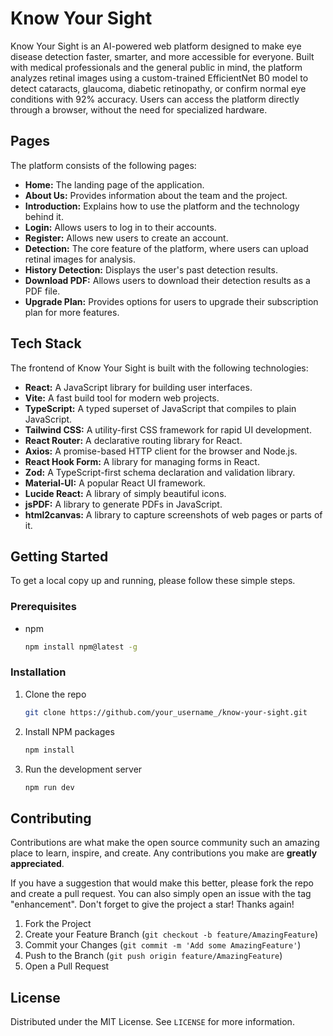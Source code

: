 # Know Your Sight

Know Your Sight is an AI-powered web platform designed to make eye disease detection faster, smarter, and more accessible for everyone. Built with medical professionals and the general public in mind, the platform analyzes retinal images using a custom-trained EfficientNet B0 model to detect cataracts, glaucoma, diabetic retinopathy, or confirm normal eye conditions with 92% accuracy. Users can access the platform directly through a browser, without the need for specialized hardware.

## Pages

The platform consists of the following pages:

- **Home:** The landing page of the application.
- **About Us:** Provides information about the team and the project.
- **Introduction:** Explains how to use the platform and the technology behind it.
- **Login:** Allows users to log in to their accounts.
- **Register:** Allows new users to create an account.
- **Detection:** The core feature of the platform, where users can upload retinal images for analysis.
- **History Detection:** Displays the user's past detection results.
- **Download PDF:** Allows users to download their detection results as a PDF file.
- **Upgrade Plan:** Provides options for users to upgrade their subscription plan for more features.

## Tech Stack

The frontend of Know Your Sight is built with the following technologies:

- **React:** A JavaScript library for building user interfaces.
- **Vite:** A fast build tool for modern web projects.
- **TypeScript:** A typed superset of JavaScript that compiles to plain JavaScript.
- **Tailwind CSS:** A utility-first CSS framework for rapid UI development.
- **React Router:** A declarative routing library for React.
- **Axios:** A promise-based HTTP client for the browser and Node.js.
- **React Hook Form:** A library for managing forms in React.
- **Zod:** A TypeScript-first schema declaration and validation library.
- **Material-UI:** A popular React UI framework.
- **Lucide React:** A library of simply beautiful icons.
- **jsPDF:** A library to generate PDFs in JavaScript.
- **html2canvas:** A library to capture screenshots of web pages or parts of it.

## Getting Started

To get a local copy up and running, please follow these simple steps.

### Prerequisites

- npm
  ```sh
  npm install npm@latest -g
  ```

### Installation

1. Clone the repo
   ```sh
   git clone https://github.com/your_username_/know-your-sight.git
   ```
2. Install NPM packages
   ```sh
   npm install
   ```
3. Run the development server
   ```sh
   npm run dev
   ```

## Contributing

Contributions are what make the open source community such an amazing place to learn, inspire, and create. Any contributions you make are **greatly appreciated**.

If you have a suggestion that would make this better, please fork the repo and create a pull request. You can also simply open an issue with the tag "enhancement".
Don't forget to give the project a star! Thanks again!

1. Fork the Project
2. Create your Feature Branch (`git checkout -b feature/AmazingFeature`)
3. Commit your Changes (`git commit -m 'Add some AmazingFeature'`)
4. Push to the Branch (`git push origin feature/AmazingFeature`)
5. Open a Pull Request

## License

Distributed under the MIT License. See `LICENSE` for more information.